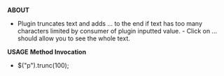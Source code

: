 
**ABOUT**

* Plugin truncates text and adds … to the end if text has too many characters limited by consumer of plugin inputted value.  - Click on ... should allow you to see the whole text.

**USAGE**
**Method Invocation**

* $("p").trunc(100);


